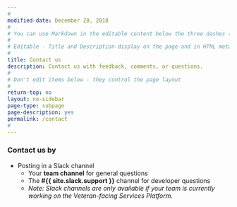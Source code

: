 ```yaml
---
#
modified-date: December 20, 2018
#
# You can use Markdown in the editable content below the three dashes (---)
#
# Editable - Title and Description display on the page and in HTML meta tags
#
title: Contact us
description: Contact us with feedback, comments, or questions.
#
# Don't edit items below - they control the page layout
#
return-top: no
layout: no-sidebar
page-type: subpage
page-description: yes
permalink: /contact
#
---
```


### Contact us by

<!--TODO - add new contact email config, then uncomment
	* Emailing **{{ site.contact-handbook.email }}**-->
* Posting in a Slack channel
  * Your **team channel** for general questions
  * The **#{{ site.slack.support }}** channel for developer questions
  * *Note: Slack channels are only available if your team is currently working on the Veteran-facing Services Platform.*

<p>&nbsp;</p>
<p>&nbsp;</p>
<p>&nbsp;</p>
